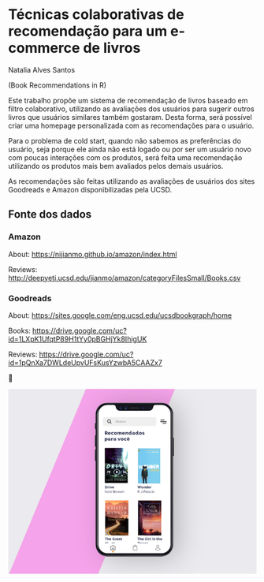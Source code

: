 # Técnicas colaborativas de recomendação para um e-commerce de livros

Natalia Alves Santos

(Book Recommendations in R)

Este trabalho propõe um sistema de recomendação de livros baseado em filtro colaborativo, utilizando as avaliações dos usuários para sugerir outros livros que usuários similares também gostaram. Desta forma, será possível criar uma homepage personalizada com as recomendações para o usuário.

Para o problema de cold start, quando não sabemos as preferências do usuário, seja porque ele ainda não está logado ou por ser um usuário novo com poucas interações com os produtos, será feita uma recomendação utilizando os  produtos mais bem avaliados pelos demais usuários.

As recomendações são feitas utilizando as avaliações de usuários dos sites Goodreads e Amazon disponibilizadas pela UCSD.



## Fonte dos dados

### Amazon

About: https://nijianmo.github.io/amazon/index.html

Reviews: http://deepyeti.ucsd.edu/jianmo/amazon/categoryFilesSmall/Books.csv

### Goodreads

About: https://sites.google.com/eng.ucsd.edu/ucsdbookgraph/home

Books: https://drive.google.com/uc?id=1LXpK1UfqtP89H1tYy0pBGHjYk8IhigUK

Reviews: https://drive.google.com/uc?id=1pQnXa7DWLdeUpvUFsKusYzwbA5CAAZx7



:dancer:


![Ilustração das recomendações](https://github.com/nataliaalves03/book_recommender/blob/main/mobile.png?raw=true)
